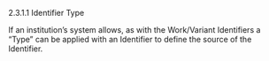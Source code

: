 2.3.1.1 Identifier Type

If  an  institution’s  system  allows,  as  with  the  Work/Variant  Identifiers  a  “Type”  can  be
applied with an Identifier to define the source of the Identifier.

